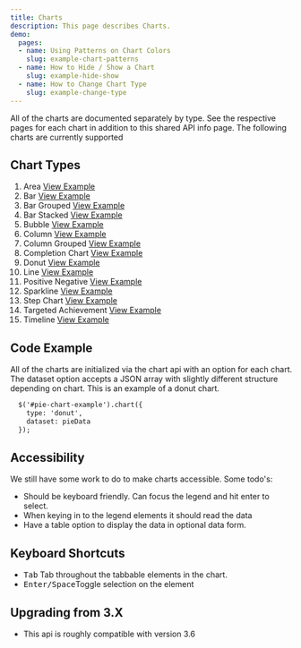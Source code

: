 ```yaml
---
title: Charts
description: This page describes Charts.
demo:
  pages:
  - name: Using Patterns on Chart Colors
    slug: example-chart-patterns
  - name: How to Hide / Show a Chart
    slug: example-hide-show
  - name: How to Change Chart Type
    slug: example-change-type
---
```


All of the charts are documented separately by type. See the respective pages for each chart in addition to this shared API info page. The following charts are currently supported

## Chart Types

1. Area [View Example]( ../area)
1. Bar [View Example]( ../bar)
1. Bar Grouped [View Example]( ../bar-grouped)
1. Bar Stacked [View Example]( ../bar-stacked)
1. Bubble [View Example]( ../bubble)
1. Column [View Example]( ../column)
1. Column Grouped [View Example]( ../column-grouped)
1. Completion Chart [View Example]( ../completion-chart)
1. Donut [View Example]( ../donut)
1. Line [View Example]( ../line)
1. Positive Negative [View Example]( ../positive-negative)
1. Sparkline [View Example]( ../sparkline)
1. Step Chart [View Example]( ../step-chart)
1. Targeted Achievement [View Example]( ../targeted-achievement)
1. Timeline [View Example]( ../timeline)

## Code Example

All of the charts are initialized via the chart api with an option for each chart. The dataset option accepts a JSON array with slightly different structure depending on chart. This is an example of a donut chart.

```html
  $('#pie-chart-example').chart({
    type: 'donut',
    dataset: pieData
  });
```

## Accessibility

We still have some work to do to make charts accessible. Some todo's:

- Should be keyboard friendly. Can focus the legend and hit enter to select.
- When keying in to the legend elements it should read the data
- Have a table option to display the data in optional data form.

## Keyboard Shortcuts

- <kbd>Tab</kbd> Tab throughout the tabbable elements in the chart.
- <kbd>Enter/Space</kbd>Toggle selection on the element

## Upgrading from 3.X

- This api is roughly compatible with version 3.6

